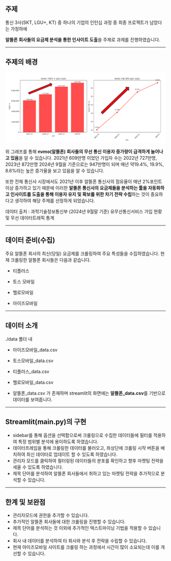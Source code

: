 ## 주제
통신 3사(SKT, LGU+, KT) 중 하나의 기업의 인턴십 과정 중 최종 프로젝트가 남았다는 가정하에

**알뜰폰 회사들의 요금제 분석을 통한 인사이트 도출**을 주제로 과제를 진행하였습니다.

---
  

## 주제의 배경

![nvmo 증가 그래프](https://github.com/bhw119/-/blob/main/image/nvmo%EC%A6%9D%EA%B0%80.png?raw=true)

위 그래프를 통해 **nvmo(알뜰폰) 회사들의 무선 통신 이용자 증가량이 급격하게 늘어나고 있음**을 알 수 있습니다. 2021년 609만명 이었던 가입자 수는 2022년 727만명, 2023년 872만명 2024년 9월을 기준으로는 947만명이 되며 매년 약19.4%, 19.9%, 8.6%라는 높은 증가율을 보고 있음을 알 수 있습니다.

또한 전체 통신사 시장에서도 2021년 이후 알뜰폰 통신사의 점유율이 매년 2%포인트 이상 증가하고 있기 때문에 이러한 **알뜰폰 통신사의 요금제들을 분석하는 툴을 자동화하고 인사이트를 도출을 통해 이용자 유지 및 확보를 위한 차기 전략 수립**하는 것이 중요하다고 생각하여 해당 주제를 선정하게 되었습니다.  

데이터 출처 : 과학기술정보통신부 (2024년 9월말 기준) 유무선통신서비스 가입 현황 및 무선 데이터트래픽 통계

---

## 데이터 준비(수집)

  

주요 알뜰폰 회사의 최신(당일) 요금제를 크롤링하여 주요 특성들을 수집하였습니다. 현재 크롤링한 알뜰폰 회사들은 다음과 같습니다.

  

- 티플러스

- 토스 모바일

- 헬로모바일

- 아이즈모바일

---  

## 데이터 소개

  

./data 폴더 내

  

- 아이즈모바일_data.csv

- 토스모바일_data.csv

- 티플러스_data.csv

- 헬로모바일_data.csv

- 알뜰폰_data.csv 가 존재하며 streamlit의 화면에는 **알뜰폰_data.csv**를 기반으로 데이터를 보여줍니다.

---  

## Streamlit(main.py)의 구현
- sidebar를 통해 옵션을 선택함으로써 크롤링으로 수집한 데이터들에 필터를 적용하여 특정 범위별 분석에 용이하도록 하였습니다.
- 데이터프레임을 통해 크롤링한 데이터를 불러오고, 좌상단에 크롤링 시작 버튼을 배치하여 최신 데이터로 업데이트 할 수 있도록 하였습니다.
- 관리자 모드를 클릭하여 필터링된 데이터들의 분포를 확인하고 향후 마켓팅 전략을 세울 수 있도록 하였습니다.
- 제목 단어를 분석하여 알뜰폰 회사들에서 취하고 있는 마켓팅 전략을 추가적으로 분석할 수 있습니다. 

---

## 한계 및 보완점
- 관리자모드에 권한을 추가할 수 있습니다.
- 추가적인 알뜰폰 회사들에 대한 크롤링을 진행할 수 있습니다.
- 제목 단어를 분석하는 것 이외에 추가적인 텍스트마이닝 기법을 적용할 수 있습니다.
- 회사 내 데이터를 분석하여 타 회사와 분석 후 전략을 수립할 수 있습니다.
- 현재 아이즈모바일 사이트를 크롤링 하는 과정에서 시간이 많이 소요되는데 이를 개선할 수 있습니다.
